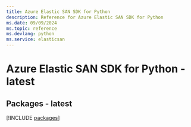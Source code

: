 ```yaml
---
title: Azure Elastic SAN SDK for Python
description: Reference for Azure Elastic SAN SDK for Python
ms.date: 09/09/2024
ms.topic: reference
ms.devlang: python
ms.service: elasticsan
---
```

# Azure Elastic SAN SDK for Python - latest
## Packages - latest
[!INCLUDE [packages](elastic-san-index.md)]
